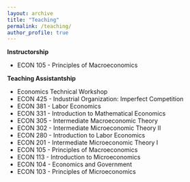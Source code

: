 ```yaml
---
layout: archive
title: "Teaching"
permalink: /teaching/
author_profile: true
---
```


**Instructorship**
* ECON 105 - Principles of Macroeconomics 


**Teaching Assistantship**
* Economics Technical Workshop
* ECON 425 - Industrial Organization: Imperfect Competition
* ECON 381 - Labor Economics
* ECON 331 - Introduction to Mathematical Economics
* ECON 305 - Intermediate Macroeconomic Theory
* ECON 302 - Intermediate Microeconomic Theory II
* ECON 280 - Introduction to Labor Economics
* ECON 201 - Intermediate Microeconomic Theory I
* ECON 105 - Principles of Macroeconomics
* ECON 113 - Introduction to Microeconomics
* ECON 104 - Economics and Government
* ECON 103 - Principles of Microeconomics
  
